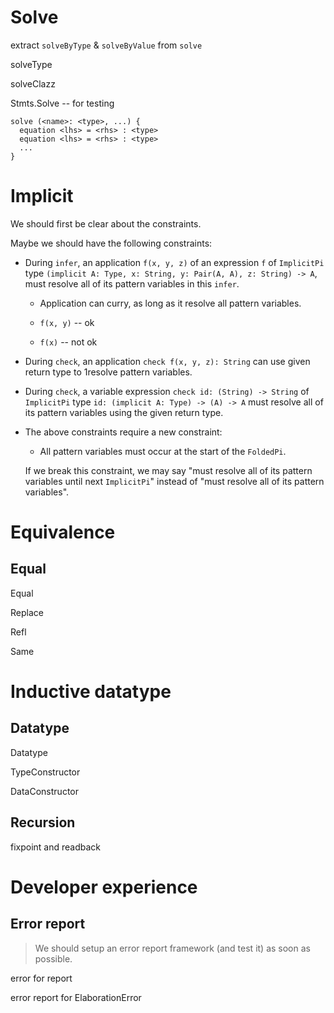 # Solve

extract `solveByType` & `solveByValue` from `solve`

solveType

solveClazz

Stmts.Solve -- for testing

```
solve (<name>: <type>, ...) {
  equation <lhs> = <rhs> : <type>
  equation <lhs> = <rhs> : <type>
  ...
}
```

# Implicit

We should first be clear about the constraints.

Maybe we should have the following constraints:

- During `infer`, an application `f(x, y, z)` of an expression `f`
  of `ImplicitPi` type `(implicit A: Type, x: String, y: Pair(A, A), z: String) -> A`,
  must resolve all of its pattern variables in this `infer`.

  - Application can curry, as long as it resolve all pattern variables.

  - `f(x, y)` -- ok
  - `f(x)` -- not ok

- During `check`, an application `check f(x, y, z): String`
  can use given return type to 1resolve pattern variables.

- During `check`, a variable expression `check id: (String) -> String`
  of `ImplicitPi` type `id: (implicit A: Type) -> (A) -> A`
  must resolve all of its pattern variables using the given return type.

- The above constraints require a new constraint:

  - All pattern variables must occur at the start of the `FoldedPi`.

  If we break this constraint, we may say
  "must resolve all of its pattern variables until next `ImplicitPi`"
  instead of "must resolve all of its pattern variables".

# Equivalence

## Equal

Equal

Replace

Refl

Same

# Inductive datatype

## Datatype

Datatype

TypeConstructor

DataConstructor

## Recursion

fixpoint and readback

# Developer experience

## Error report

> We should setup an error report framework (and test it) as soon as possible.

error for report

error report for ElaborationError
